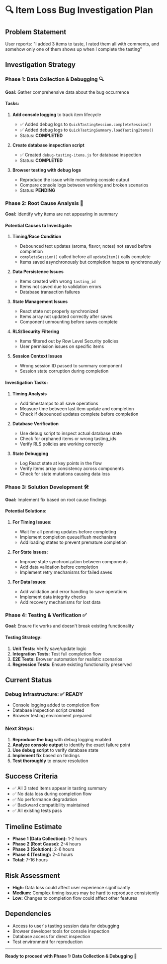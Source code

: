 # 🔍 Item Loss Bug Investigation Plan

## **Problem Statement**
User reports: "I added 3 items to taste, I rated them all with comments, and somehow only one of them shows up when I complete the tasting"

## **Investigation Strategy**

### **Phase 1: Data Collection & Debugging** 🔍
**Goal:** Gather comprehensive data about the bug occurrence

#### **Tasks:**
1. **Add console logging** to track item lifecycle
   - ✅ Added debug logs to `QuickTastingSession.completeSession()`
   - ✅ Added debug logs to `QuickTastingSummary.loadTastingItems()`
   - Status: **COMPLETED**

2. **Create database inspection script**
   - ✅ Created `debug-tasting-items.js` for database inspection
   - Status: **COMPLETED**

3. **Browser testing with debug logs**
   - Reproduce the issue while monitoring console output
   - Compare console logs between working and broken scenarios
   - Status: **PENDING**

### **Phase 2: Root Cause Analysis** 🔬
**Goal:** Identify why items are not appearing in summary

#### **Potential Causes to Investigate:**

1. **Timing/Race Condition**
   - Debounced text updates (aroma, flavor, notes) not saved before completion
   - `completeSession()` called before all `updateItem()` calls complete
   - Items saved asynchronously but completion happens synchronously

2. **Data Persistence Issues**
   - Items created with wrong `tasting_id`
   - Items not saved due to validation errors
   - Database transaction failures

3. **State Management Issues**
   - React state not properly synchronized
   - Items array not updated correctly after saves
   - Component unmounting before saves complete

4. **RLS/Security Filtering**
   - Items filtered out by Row Level Security policies
   - User permission issues on specific items

5. **Session Context Issues**
   - Wrong session ID passed to summary component
   - Session state corruption during completion

#### **Investigation Tasks:**
1. **Timing Analysis**
   - Add timestamps to all save operations
   - Measure time between last item update and completion
   - Check if debounced updates complete before completion

2. **Database Verification**
   - Use debug script to inspect actual database state
   - Check for orphaned items or wrong tasting_ids
   - Verify RLS policies are working correctly

3. **State Debugging**
   - Log React state at key points in the flow
   - Verify items array consistency across components
   - Check for state mutations causing data loss

### **Phase 3: Solution Development** 🛠️
**Goal:** Implement fix based on root cause findings

#### **Potential Solutions:**

1. **For Timing Issues:**
   - Wait for all pending updates before completing
   - Implement completion queue/flush mechanism
   - Add loading states to prevent premature completion

2. **For State Issues:**
   - Improve state synchronization between components
   - Add data validation before completion
   - Implement retry mechanisms for failed saves

3. **For Data Issues:**
   - Add validation and error handling to save operations
   - Implement data integrity checks
   - Add recovery mechanisms for lost data

### **Phase 4: Testing & Verification** ✅
**Goal:** Ensure fix works and doesn't break existing functionality

#### **Testing Strategy:**
1. **Unit Tests:** Verify save/update logic
2. **Integration Tests:** Test full completion flow
3. **E2E Tests:** Browser automation for realistic scenarios
4. **Regression Tests:** Ensure existing functionality preserved

## **Current Status**

### **Debug Infrastructure:** ✅ READY
- Console logging added to completion flow
- Database inspection script created
- Browser testing environment prepared

### **Next Steps:**
1. **Reproduce the bug** with debug logging enabled
2. **Analyze console output** to identify the exact failure point
3. **Use debug script** to verify database state
4. **Implement fix** based on findings
5. **Test thoroughly** to ensure resolution

## **Success Criteria**
- ✅ All 3 rated items appear in tasting summary
- ✅ No data loss during completion flow
- ✅ No performance degradation
- ✅ Backward compatibility maintained
- ✅ All existing tests pass

## **Timeline Estimate**
- **Phase 1 (Data Collection):** 1-2 hours
- **Phase 2 (Root Cause):** 2-4 hours
- **Phase 3 (Solution):** 2-6 hours
- **Phase 4 (Testing):** 2-4 hours
- **Total:** 7-16 hours

## **Risk Assessment**
- **High:** Data loss could affect user experience significantly
- **Medium:** Complex timing issues may be hard to reproduce consistently
- **Low:** Changes to completion flow could affect other features

## **Dependencies**
- Access to user's tasting session data for debugging
- Browser developer tools for console inspection
- Database access for direct inspection
- Test environment for reproduction

---

**Ready to proceed with Phase 1: Data Collection & Debugging** 🚀
